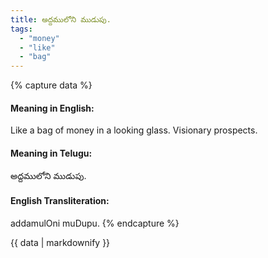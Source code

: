 ```yaml
---
title: అద్దములోని ముడుపు.
tags:
  - "money"
  - "like"
  - "bag"
---
```


{% capture data %}
#### Meaning in English:
Like a bag of money in a looking glass.
Visionary prospects.

#### Meaning in Telugu:
అద్దములోని ముడుపు.

#### English Transliteration:
addamulOni muDupu.
{% endcapture %}

{{ data | markdownify }}

